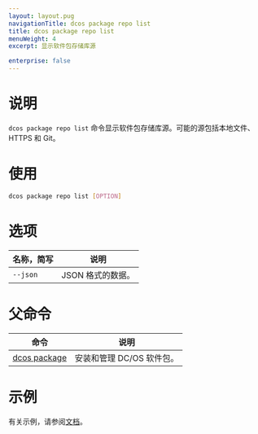 ```yaml
---
layout: layout.pug
navigationTitle: dcos package repo list
title: dcos package repo list
menuWeight: 4
excerpt: 显示软件包存储库源

enterprise: false
---
```



# 说明
`dcos package repo list` 命令显示软件包存储库源。可能的源包括本地文件、HTTPS 和 Git。

# 使用

```bash
dcos package repo list [OPTION]
```

# 选项

| 名称，简写 | 说明 |
|---------|-------------|
| `--json` | JSON 格式的数据。|

# 父命令

| 命令 | 说明 |
|---------|-------------|
| [dcos package](/1.11/cli/command-reference/dcos-package/) | 安装和管理 DC/OS 软件包。|

# 示例

有关示例，请参阅[文档](/1.11/administering-clusters/repo/)。
